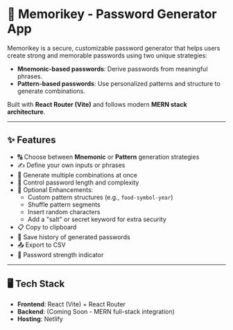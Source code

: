 # 🔐 Memorikey - Password Generator App

Memorikey is a secure, customizable password generator that helps users create strong and memorable passwords using two unique strategies:

- **Mnemonic-based passwords**: Derive passwords from meaningful phrases.
- **Pattern-based passwords**: Use personalized patterns and structure to generate combinations.

Built with **React Router (Vite)** and follows modern **MERN stack architecture**.

---

## ✨ Features

- 🔠 Choose between **Mnemonic** or **Pattern** generation strategies
- ✍️ Define your own inputs or phrases
- 🔁 Generate multiple combinations at once
- 🔢 Control password length and complexity
- 🎲 Optional Enhancements:
  - Custom pattern structures (e.g., `food-symbol-year`)
  - Shuffle pattern segments
  - Insert random characters
  - Add a "salt" or secret keyword for extra security
- 📋 Copy to clipboard
- 💾 Save history of generated passwords
- 📤 Export to CSV
- 🧠 Password strength indicator

---

## 🖥️ Tech Stack

- **Frontend**: React (Vite) + React Router
- **Backend**: (Coming Soon - MERN full-stack integration)
- **Hosting**: Netlify
